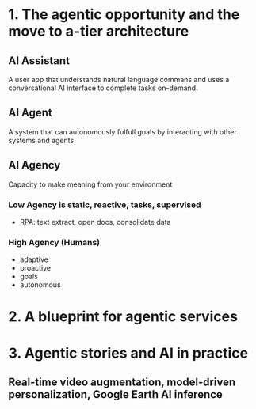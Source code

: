 # 1. The agentic opportunity and the move to a-tier architecture
## AI Assistant
A user app that understands natural language commans and uses a conversational AI interface to complete tasks on-demand.
## AI Agent
A system that can autonomously fulfull goals by interacting with other systems and agents.
## AI Agency
Capacity to make meaning from your environment
### Low Agency is static, reactive, tasks, supervised
- RPA: text extract, open docs, consolidate data

### High Agency (Humans)
- adaptive
- proactive
- goals
- autonomous

# 2. A blueprint for agentic services

# 3. Agentic stories and AI in practice
## Real-time video augmentation, model-driven personalization, Google Earth AI inference 
